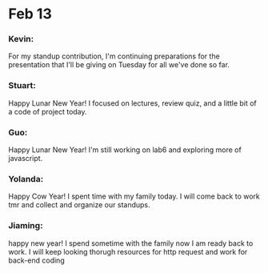 # Feb 13
### Kevin:
For my standup contribution, I'm continuing preparations for the presentation that I'll be giving on Tuesday for all we've done so far.

### Stuart:
Happy Lunar New Year!
I focused on lectures, review quiz, and a little bit of a code of project today.

### Guo:
Happy Lunar New Year! I'm still working on lab6 and exploring more of javascript.

### Yolanda:
Happy Cow Year! I spent time with my family today. I will come back to work tmr and collect and organize our standups.

### Jiaming:
happy new year! I spend sometime with the family now I am ready back to work. I will keep looking thorugh resources for http request and work for back-end coding